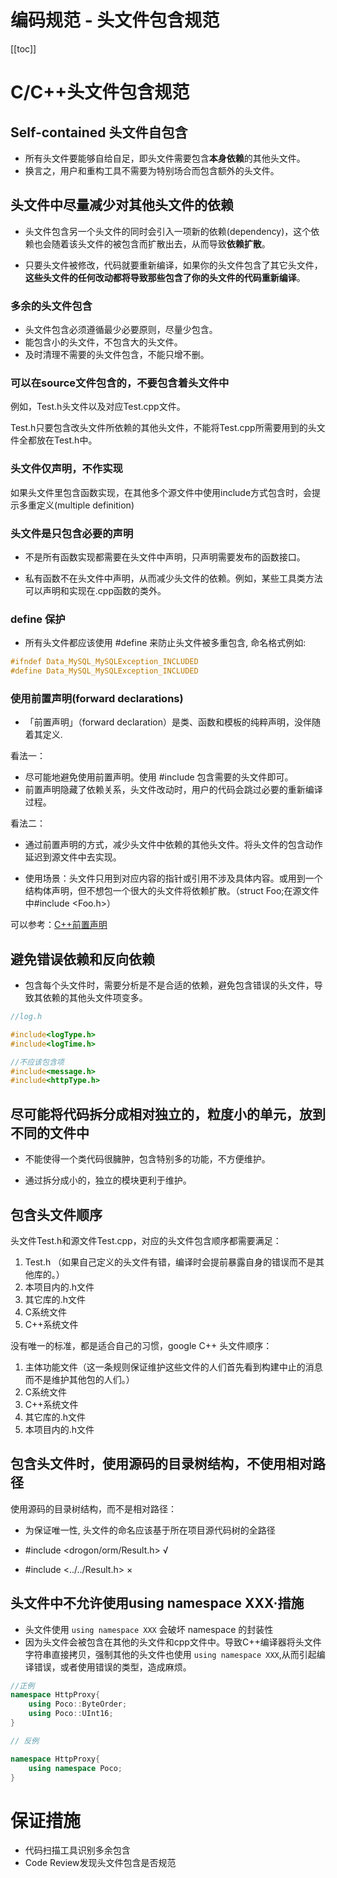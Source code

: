 # 编码规范 - 头文件包含规范

[[toc]]

# C/C++头文件包含规范

## Self-contained 头文件自包含

* 所有头文件要能够自给自足，即头文件需要包含**本身依赖**的其他头文件。
* 换言之，用户和重构工具不需要为特别场合而包含额外的头文件。

## 头文件中尽量减少对其他头文件的依赖

* 头文件包含另一个头文件的同时会引入一项新的依赖(dependency)，这个依赖也会随着该头文件的被包含而扩散出去，从而导致**依赖扩散**。

* 只要头文件被修改，代码就要重新编译，如果你的头文件包含了其它头文件，**这些头文件的任何改动都将导致那些包含了你的头文件的代码重新编译**。

### 多余的头文件包含

* 头文件包含必须遵循最少必要原则，尽量少包含。
* 能包含小的头文件，不包含大的头文件。
* 及时清理不需要的头文件包含，不能只增不删。

### 可以在source文件包含的，不要包含着头文件中

例如，Test.h头文件以及对应Test.cpp文件。

Test.h只要包含改头文件所依赖的其他头文件，不能将Test.cpp所需要用到的头文件全都放在Test.h中。

### 头文件仅声明，不作实现

如果头文件里包含函数实现，在其他多个源文件中使用include方式包含时，会提示多重定义(multiple definition)

### 头文件是只包含必要的声明

* 不是所有函数实现都需要在头文件中声明，只声明需要发布的函数接口。

* 私有函数不在头文件中声明，从而减少头文件的依赖。例如，某些工具类方法可以声明和实现在.cpp函数的类外。

### define 保护

* 所有头文件都应该使用 #define 来防止头文件被多重包含, 命名格式例如: 

```cpp
#ifndef Data_MySQL_MySQLException_INCLUDED
#define Data_MySQL_MySQLException_INCLUDED
```

### 使用前置声明(forward declarations)

* 「前置声明」（forward declaration）是类、函数和模板的纯粹声明，没伴随着其定义. 

看法一：

* 尽可能地避免使用前置声明。使用 #include 包含需要的头文件即可。 
* 前置声明隐藏了依赖关系，头文件改动时，用户的代码会跳过必要的重新编译过程。

看法二：

* 通过前置声明的方式，减少头文件中依赖的其他头文件。将头文件的包含动作延迟到源文件中去实现。

* 使用场景：头文件只用到对应内容的指针或引用不涉及具体内容。或用到一个结构体声明，但不想包一个很大的头文件将依赖扩散。（struct Foo;在源文件中#include <Foo.h>）

可以参考：[C++前置声明](/md/c++/tips/c++-tips-forward-declaration.md)

## 避免错误依赖和反向依赖

* 包含每个头文件时，需要分析是不是合适的依赖，避免包含错误的头文件，导致其依赖的其他头文件项变多。

```cpp
//log.h

#include<logType.h>
#include<logTime.h>

//不应该包含项
#include<message.h>
#include<httpType.h>
```

## 尽可能将代码拆分成相对独立的，粒度小的单元，放到不同的文件中

* 不能使得一个类代码很臃肿，包含特别多的功能，不方便维护。

* 通过拆分成小的，独立的模块更利于维护。

## 包含头文件顺序

头文件Test.h和源文件Test.cpp，对应的头文件包含顺序都需要满足：

1. Test.h （如果自己定义的头文件有错，编译时会提前暴露自身的错误而不是其他库的。）
2. 本项目内的.h文件
3. 其它库的.h文件
4. C系统文件
5. C++系统文件

没有唯一的标准，都是适合自己的习惯，google C++ 头文件顺序：

1. 主体功能文件（这一条规则保证维护这些文件的人们首先看到构建中止的消息而不是维护其他包的人们。）
2. C系统文件
3. C++系统文件
4. 其它库的.h文件
5. 本项目内的.h文件

## 包含头文件时，使用源码的目录树结构，不使用相对路径

使用源码的目录树结构，而不是相对路径：

* 为保证唯一性, 头文件的命名应该基于所在项目源代码树的全路径

* #include <drogon/orm/Result.h>  √
* #include <../../Result.h>       ×

## 头文件中不允许使用using namespace XXX·措施

* 头文件使用 `using namespace XXX` 会破坏 namespace 的封装性
* 因为头文件会被包含在其他的头文件和cpp文件中。导致C++编译器将头文件字符串直接拷贝，强制其他的头文件也使用 `using namespace XXX`,从而引起编译错误，或者使用错误的类型，造成麻烦。

```cpp
//正例
namespace HttpProxy{
    using Poco::ByteOrder;
    using Poco::UInt16;
}

// 反例

namespace HttpProxy{
    using namespace Poco;
}
```


# 保证措施

* 代码扫描工具识别多余包含
* Code Review发现头文件包含是否规范
